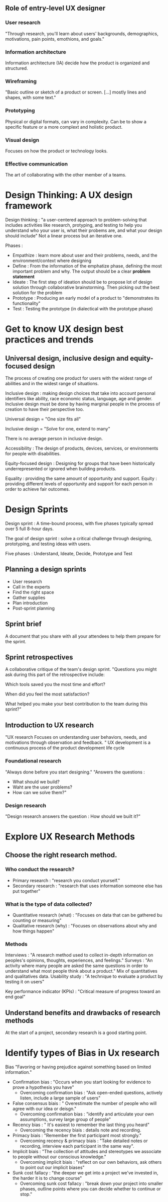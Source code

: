 
## Role of entry-level UX designer 
### User research 
"Through research, you'll learn about users' backgrounds, demographics, motivations, pain points, emothions, and goals."
### Information architecture 
Information architecture (IA) decide how the product is organized and structured. 
### Wireframing 
"Basic outline or sketch of a product or screen. [...] mostly lines and shapes, with some text."
### Prototyping
Physical or digital formats, can vary in complexity. Can be to show a specific feature or a more complext and holistic product. 
### Visual design
Focuses on how the product or technology looks. 
### Effective communication
The art of collaborating with the other member of a teams. 

# Design Thinking: A UX design framework

Design thinking : "a user-centered approach to problem-solving that includes activities like research, protyping, and testing to help you understand who your user is, what their probems are, and what your design should include"
Not a linear process but an iterative one.

Phases :
- Empathize : learn more about user and their problems, needs, and the environment/context where designing
- Define : From the information of the emphatize phase, defining the most important problem and why. The output should be a clear **problem statement**
- Ideate : The first step of ideation should be to propose lot of design solution through collaborative brainstorming. Then picking out the best solution for the problem
- Prototype : Producing an early model of a product to "demonstrates its functionality"
- Test : Testing the prototype (in dialectical with the prototype phase)

# Get to know UX design best practices and trends

## Universal design, inclusive design and equity-focused design 
The process of creating one product for users with the widest range of abilities and in the widest range of situations. 

Inclusive design : making design choices that take into account personal identifiers like ability, race economic status, language, age and gender. 
Inclusive design must be done by having marginal people in the process of creation to have their perspective too. 

Universal design = "One size fits all"

Inclusive design = "Solve for one, extend to many"

There is no average person in inclusive design.

Accessibility : The design of products, devices, services, or environments for people with disabilities. 

Equity-focused design : Designing for groups that have been historically underrepresented or ignored when building products. 

Equality : providing the same amount of opportunity and support. 
Equity : providing different levels of opportunity and support for each person in order to achieve fair outcomes. 

# Design Sprints

Design sprint : A time-bound process, with five phases typically spread over 5 full 8-hour days. 

The goal of design sprint : solve a critical challenge through designing, prototyping, and testing ideas with users. 

Five phases : Understand, Ideate, Decide, Prototype and Test

## Planning a design sprints
- User research
- Call in the experts
- Find the right space
- Gather supplies
- Plan introduction
- Post-sprint planning

## Sprint brief
A document that you share with all your attendees to help them prepare for the sprint. 

## Sprint retrospectives
A collaborative critique of the team's design sprint. 
"Questions you might ask during this part of the retrospective include:

Which tools saved you the most time and effort?

When did you feel the most satisfaction?

What helped you make your best contribution to the team during this sprint?"
## Introduction to UX research
"UX research Focuses on understanding user behaviors, needs, and motivations through observation and feedback. "
UX development is a continuous process of the product development life cycle

### Foundational research
"Always done before you start designing."
"Answers the questions :
- What should we build?
- Waht are the user problems?
- How can we solve them?"
### Design research 
"Design research answers the question : How should we built it?"

# Explore UX Research Methods 

## Choose the right research method. 

### Who conduct the research?
- Primary research : "research you conduct yourself."
- Secondary research : "research that uses information someone else has put together"  

### What is the type of data collected?
- Quantitative research (what) : "Focuses on data that can be gathered bu counting or measuring"
- Qualitative research (why) : "Focuses on observations about why and how things happen"

### Methods 
Interviews : "A research method used to collect in-depth information on peoples's opinions, thoughts, experiences, and feelings."
Surveys : "An activity where many people are asked the same questions in order to understand what most people think about a product." Mix of quantitatives and qualitatives data. 
Usability study : "A technique to evaluate a product by testing it on users"

Key performance indicator (KPIs) : "Critical measure of progress toward an end goal"

## Understand benefits and drawbacks of research methods
At the start of a project, secondary research is a good starting point. 

# Identify types of Bias in Ux research
Bias "Favoring or having prejudice against something based on limited information."
- Confirmation bias : "Occurs when you start looking for evidence to prove a hypothesis you have"
    - Overcoming confirmation bias : "Ask open-ended questions, actively listen, include a large sample of users" 
- False consensus biais : " Overestimate the number of people who will agree with our idea or deisgn."
    - Overcoming confirmation bias : "identify and articulate your own assumptions, survey large group of people"
- Recency bias : " It's easiest to remember the last thing you heard"
    - Overcoming the recency biais : details note and recording. 
- Primacy biais : "Remember the first participant most strongly." 
    - Overcoming recency & primacy biais : "Take detailed notes or recording, interview each participant in the same way".  
- Implicit biais : "The collection of attitudes and stereotypes we associate to people without our conscious knowledge." 
    - Overcoming implicit biais : "reflect on our own behaviors, ask others to point out our implicit biases"
- Sunk cost fallacy : "the deeper we get into a project we've invested in, the harder it is to change course"
    - Overcoming sunk cost fallacy : "break down your project into smaller phases, outline points where you can decide whether to continue or stop."